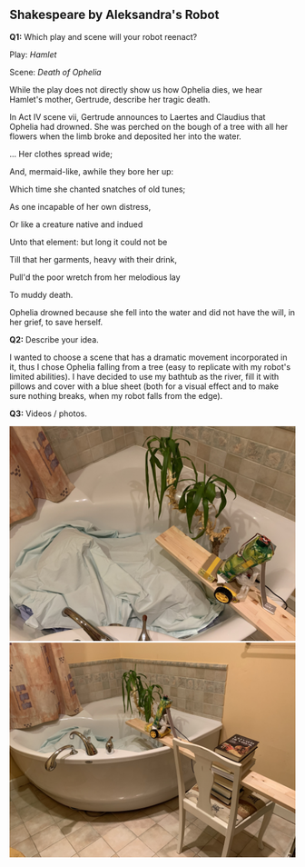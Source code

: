 ## Shakespeare by Aleksandra's Robot

**Q1:** Which play and scene will your robot reenact?

Play: *Hamlet*

Scene: *Death of Ophelia*


While the play does not directly show us how Ophelia dies, we hear Hamlet's mother, Gertrude, describe her tragic death.

In Act IV scene vii, Gertrude announces to Laertes and Claudius that Ophelia had drowned. She was perched on the bough of a tree with all her flowers when the limb broke and deposited her into the water. 



... Her clothes spread wide;

And, mermaid-like, awhile they bore her up:

Which time she chanted snatches of old tunes;

As one incapable of her own distress,

Or like a creature native and indued

Unto that element: but long it could not be

Till that her garments, heavy with their drink,

Pull'd the poor wretch from her melodious lay

To muddy death.



Ophelia drowned because she fell into the water and did not have the will, in her grief,  to save herself. 

**Q2:** Describe your idea.

I wanted to choose a scene that has a dramatic movement incorporated in it, thus I chose Ophelia falling from a tree (easy to replicate with my robot's limited abilities). 
I have decided to use my bathtub as the river, fill it with pillows and cover with a blue sheet (both for a visual effect and to make sure nothing breaks, when my robot falls from the edge).

**Q3:** Videos / photos.

![ophelia closeup](/media/ophelia-closeup.JPG)
![ophelia river](/media/ophelia-river.JPG)
